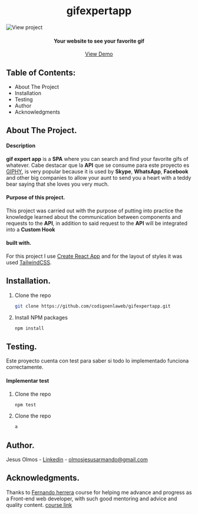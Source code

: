 <h1 align="center">gifexpertapp</h1> 

![View project](https://github.com/codigoenlaweb/gifexpertapp/tree/master/src/assets/images/imgreadme1.jpeg)

<h4 align="center">Your website to see your favorite gif</h4>
<div align="center">
    <a align="center" href="https://gifexpertapp-react.netlify.app">View Demo</a>
</div>

## Table of Contents:
- About The Project
- Installation
- Testing
- Author
- Acknowledgments

## About The Project.
#### Description
**gif expert app** is a **SPA** where you can search and find your favorite gifs of whatever. Cabe destacar que la **API** que se consume para este proyecto es [GIPHY](https://developers.giphy.com/ "GIPHY"),  is very popular because it is used by **Skype**, **WhatsApp**, **Facebook** and other big companies to allow your aunt to send you a heart with a teddy bear saying that she loves you very much.
#### Purpose of this project.
This project was carried out with the purpose of putting into practice the knowledge learned about the communication between components and requests to the **API**, in addition to said request to the **API** will be integrated into a **Custom Hook**
#### built with.
For this project I use  [ Create React App](https://create-react-app.dev/ " Create React App") and for the layout of styles it was used [TailwindCSS](https://tailwindcss.com/ "TailwindCSS").

## Installation.
1. Clone the repo
   ```sh
   git clone https://github.com/codigoenlaweb/gifexpertapp.git
   ```
2. Install NPM packages
   ```sh
   npm install
   ```
## Testing.
Este proyecto cuenta con test para saber si todo lo implementado funciona correctamente.
#### Implementar test
1. Clone the repo
   ```sh
   npm test
   ```
1. Clone the repo
   ```sh
   a
   ```
## Author.
Jesus Olmos - [Linkedin](https://www.linkedin.com/in/jesus-armando-olmos-olmos-607748228/ "Linkedin") - olmosjesusarmando@gmail.com

## Acknowledgments.
Thanks to [Fernando herrera](https://github.com/Klerith "Fernando herrera") course for helping me advance and progress as a Front-end web developer, with such good mentoring and advice and quality content.
[course link](https://www.udemy.com/course/react-cero-experto/ "course link")
